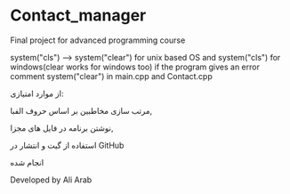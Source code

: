 # Contact_manager
Final project for advanced programming course

system("cls") --> system("clear") for unix based OS and system("cls") for windows(clear works for windows too)
if the program gives an error comment system("clear") in main.cpp and Contact.cpp

از موارد امتیازی:

مرتب سازی مخاطبین بر اساس حروف الفبا,

نوشتن برنامه در فایل های مجزا,

استفاده از گیت و انتشار در GitHub


انجام شده

Developed by Ali Arab
